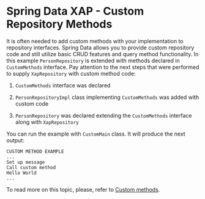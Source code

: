 Spring Data XAP - Custom Repository Methods
===========================================

It is often needed to add custom methods with your implementation to repository interfaces. Spring Data allows you to provide custom repository code and still utilize basic CRUD features and query method functionality. In this example `PersonRepository` is extended with methods declared in `CustomMethods` interface. Pay attention to the next steps that were performed to supply `XapRepository` with custom method code:

1. `CustomMethods` interface was declared

2. `PersonRepositoryImpl` class implementing `CustomMethods` was added with custom code

3. `PersonRepository` was declared extending the `CustomMethods` interface along with `XapRepository`

You can run the example with `CustomMain` class. It will produce the next output:

```
CUSTOM METHOD EXAMPLE
...
Set up message
Call custom method
Hello World
...
```

To read more on this topic, please, refer to [Custom methods](https://github.com/Gigaspaces/xap-spring-data/wiki/Reference-Documentation#custom).